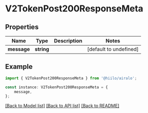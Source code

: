 # V2TokenPost200ResponseMeta


## Properties

Name | Type | Description | Notes
------------ | ------------- | ------------- | -------------
**message** | **string** |  | [default to undefined]

## Example

```typescript
import { V2TokenPost200ResponseMeta } from '@hiilo/airalo';

const instance: V2TokenPost200ResponseMeta = {
    message,
};
```

[[Back to Model list]](../README.md#documentation-for-models) [[Back to API list]](../README.md#documentation-for-api-endpoints) [[Back to README]](../README.md)
